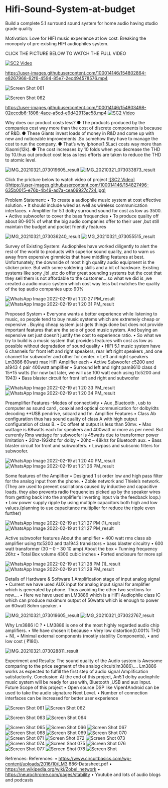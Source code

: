 # Hifi-Sound-System-at-budget
Build a complete 5.1 surround sound system for home audio having studio grade quality

Motivation:
Love for HIFI music experience at low cost.
Breaking the monopoly of pre existing HIFI audiophiles system.



CLICK THE PICTURE BELOW TO WATCH THE FULL VIDEO


[![SC2 Video](https://user-images.githubusercontent.com/100014146/154802311-63925973-05fa-412f-b3fe-deca313d6d4c.jpeg)](https://drive.google.com/file/d/16l0J5DQ1uzBBEm99hrkmfnhNEvAfjHYx/view?usp=sharing)

https://user-images.githubusercontent.com/100014146/154802864-e8267968-62f6-4594-85e7-2ec494578576.mp4 


![Screen Shot 061](https://user-images.githubusercontent.com/100014146/154802769-05f5d539-df0d-4cf3-9e48-a5ca6c1e88c9.PNG)



![Screen Shot 062](https://user-images.githubusercontent.com/100014146/154802774-b45fa031-3ee2-4cd5-a172-e2620c30344a.PNG)



https://user-images.githubusercontent.com/100014146/154803498-02eccdb6-1806-4ace-a5cd-e9d42913ac58.mp4
[![SC2 Video](https://user-images.githubusercontent.com/100014146/154827491-711677b1-e4d5-413c-9e72-81fdd460935b.jpg)](https://drive.google.com/file/d/1z3wYSlg0_qgSVuzc-_Vz4lBJDxSQPRe2/view?usp=sharing)

Why does our product costs less?
● The products produced by the companies cost way more
than the cost of discrete components is because of R&D.
● These Giants invest loads of money in R&D and come up
with new and noticeable improvements .So somehow they
have to manage the cost to run the company.
● That’s why Iphone(1.5Lac) costs way more than
Xiaomi(12k).
● The cost increases by 10 folds when you decrease the THD
by 10.thus out product cost less as less efforts are taken to
reduce the THD to atomic level.




![IMG_20210321_073019605_result](https://user-images.githubusercontent.com/100014146/154827487-b25e276f-a54a-43bb-ac94-ec6d45efedc4.jpg)
![IMG_20210321_073033873_result](https://user-images.githubusercontent.com/100014146/154827491-711677b1-e4d5-413c-9e72-81fdd460935b.jpg)



Click the pricture below to watch video of project
[![SC2 Video]((https://user-images.githubusercontent.com/100014146/154827496-635b0015-e76b-4b49-ad7a-cea09927c724.jpg)](https://drive.google.com/file/d/1kWhZcxW8vdMDsVCI84ydJlivkNv8aohw/view?usp=sharing)



Problem Statement:
• To create a audiophile music system at cost effective solution.
• It should include wired as well as wireless communication
interfaces.
• Amplifier for 5.1 dolby surround sound for cost as low as 3500.
• Active subwoofer to cover the bass frequencies
• To produce quality off about 80-90% of what the big audio
companies offer to their user ,but still maintain the budget and
pocket friendly features



![IMG_20210321_073036240_result](https://user-images.githubusercontent.com/100014146/154827492-a299390b-7686-4188-9123-1803141966b7.jpg)
![IMG_20210321_073055515_result](https://user-images.githubusercontent.com/100014146/154827493-7eb0cddd-dcc5-43a4-bfa5-9e2d5e9529e6.jpg)


Survey of Existing System:
Audiophiles have worked diligently to alert the rest of the world to products
with superior sound quality, and to warn us away from expensive gimmicks
that have middling features at best.
Unfortunately, the downside of most high quality audio equipment is the
sticker price. But with some soldering skills and a bit of hardware.
Existing systems like sony ,jbl ,etc do offer great sounding systems but the
cost that they sell them is not affordable to the customer… so what we did
is ,we created a audio music system which cost way less but matches the
quality of the top audio companies upto 90%




![WhatsApp Image 2022-02-19 at 1 20 27 PM_result](https://user-images.githubusercontent.com/100014146/154827494-f84e7163-f37c-4f50-a50f-cb782ce1011e.jpg)
![WhatsApp Image 2022-02-19 at 1 20 31 PM_result](https://user-images.githubusercontent.com/100014146/154827496-635b0015-e76b-4b49-ad7a-cea09927c724.jpg)


Proposed System
• Everyone wants a better experience while listening to music, so
people tend to buy music systems which are extremely cheap or
expensive . Buying cheap system just gets things done but does not
provide important features that are the sole of good music system.
And buying an expensive set just doesn’t justify the cost to
experience ratio.
• So what we try to build is a music system that provides features
with cost as low as possible without degradation of sound quality
• HIFI 5.1 music system have 6 channels for front left and right
speakers, rear left right speakers ,and one channel for subwoofer
and other for center.
• Left and right speakers Lm3886 60watt max HIFI Amplifier each
• Active Subwoofer c5200 and a1943 4 pair 400watt amplifier
• Surround left and right pam8610 class d 15+15 watts (for now
but later, we will use 100 watt each using ttc5200 and 1943)
• Bass blaster circuit for front left and right and subwoofer


![WhatsApp Image 2022-02-19 at 1 20 33 PM_result](https://user-images.githubusercontent.com/100014146/154827497-7de89a17-f75d-4cd8-adde-4f0a488d784f.jpg)
![WhatsApp Image 2022-02-19 at 1 20 34 PM_result](https://user-images.githubusercontent.com/100014146/154827498-4de0f36d-06b8-42a5-9b3e-ebf764c7ca7d.jpg)

Preamplifier Features –Modes of connectivity
• Aux ,Bluetooth , usb to computer as sound card , coaxial and
optical communication for dolby/dts decoding **USB pendrive,
sdcard and fm.
Amplifier Features
• Class Ab configuration thus has sound quality of class A with high
output configuration of class B.
• Dc offset at output is less than 50mv.
• Max wattage is 68watts each for speakers and 400watt or more
as per need. But currently Rms wattage for subwoofer is 45watts
due to transformer power limitation
• 20hz-192khz for dolby
• 20hz – 48khz for Bluetooth aux.
• Bass blaster circuit for front and subwoofers.
• Lowpass and subsonic filters for subwoofer.



![WhatsApp Image 2022-02-19 at 1 20 40 PM_result](https://user-images.githubusercontent.com/100014146/154827499-288c34fe-7fa2-4bd0-9cc5-2e20c5d55909.jpg)
![WhatsApp Image 2022-02-19 at 1 21 26 PM_result](https://user-images.githubusercontent.com/100014146/154827500-0099d61a-87cd-4738-aa15-3cd77ac20d78.jpg)


Some features of the Amplifier
• Designed 1
st order low and high pass filter for the analog input
from the phone.
• Zoble network and Thiele’s network.
(They are used to prevent oscillations caused by inductive and capacitive
loads. they also prevents radio frequencies picked up by the speaker
wires from getting back into the amplifier’s inverting input via the
feedback loop.)
• Low power supply ripple by using multiple capacitors both high
and low values.(planning to use capacitance multiplier for reduce
the ripple even further)


![WhatsApp Image 2022-02-19 at 1 21 27 PM (1)_result](https://user-images.githubusercontent.com/100014146/154827502-a97e8551-c92b-4c84-a132-cd00e2410e20.jpg)
![WhatsApp Image 2022-02-19 at 1 21 27 PM_result](https://user-images.githubusercontent.com/100014146/154827503-3bb693be-d823-4263-a61b-11213a4ffcbe.jpg)



Active subwoofer features
About the amplifier
• 400 watt rms class ab amplifier using ttc5200 and tta1943
transistors
• bass blaster circuitry
• 600 watt transformer (30 – 0 – 30 10 amp)
About the box
• Tunning frequency 26hz
• Total Box volume 4300 cubic inches
• Ported enclosure for more spl




![WhatsApp Image 2022-02-19 at 1 21 28 PM (1)_result](https://user-images.githubusercontent.com/100014146/154827504-0138199f-9f25-4d34-b3a5-272761a8cfb6.jpg)
![WhatsApp Image 2022-02-19 at 1 21 28 PM_result](https://user-images.githubusercontent.com/100014146/154827505-48586fb4-9e37-4007-872d-1d34cc0378c7.jpg)


Details of Hardware & Software
1.Amplification stage of input analog signal
• Current we have used AUX input for analog input signal for
amplifier which is generated by phone. Thus avoiding the other
two sections for now….
• Here we have used an LM3886 which is a HIFI Audiophile class IC
which can produce maximum output of 50watts which is enough
to power an 60watt 8ohm speaker.
•



![IMG_20210321_073019605_result](https://user-images.githubusercontent.com/100014146/154827506-f6022526-6a78-4b91-9f1b-9bc9ecf48c00.jpg)
![IMG_20210321_073022767_result](https://user-images.githubusercontent.com/100014146/154827507-9b0f6db8-5a4a-4e6d-a0a8-1d94cd95aa4f.jpg)



Why Lm3886 IC ?
• LM3886 is one of the most highly regarded audio chip amplifiers.
• We have chosen it because
• Very low distortion(0.001% THD + N),
• Minimal external components (mostly stability Components),
• and low cost ( ₹180).


![IMG_20210321_073028811_result](https://user-images.githubusercontent.com/100014146/154827508-96a16aed-1390-41bf-b964-8f0884aca71f.jpg)


Experiment and Results:
The sound quality of the Audio system is Awesome comparing to the
price segment of the analog circuit(lm3886)….
Lm3886 works as expected to fulfill the first step of audio signal
Amplification satisfactorily.
Conclusion:
At the end of this project, An5.1 dolby audiophile music system will
be ready for use with, Bluetooth ,USB and aux Input.
Future Scope of this project
• Open source DSP like Viper4Android can be used to take the audio
signature Next Level.
• Number of connection interfaces can be increased for better user
experience




![Screen Shot 061](https://user-images.githubusercontent.com/100014146/154802769-05f5d539-df0d-4cf3-9e48-a5ca6c1e88c9.PNG)
![Screen Shot 062](https://user-images.githubusercontent.com/100014146/154802774-b45fa031-3ee2-4cd5-a172-e2620c30344a.PNG)

![Screen Shot 063](https://user-images.githubusercontent.com/100014146/154802778-d4b2744d-6a39-4d36-9635-5354fdd29b05.PNG)
![Screen Shot 064](https://user-images.githubusercontent.com/100014146/154802781-39b632cf-bf13-4c24-bdd0-c941ae93f9a7.PNG)

![Screen Shot 065](https://user-images.githubusercontent.com/100014146/154802783-dfabcc67-5c76-4c51-9562-fadd0ac51cdd.PNG)
![Screen Shot 066](https://user-images.githubusercontent.com/100014146/154802787-1b663b93-bfb6-4ee5-afc9-243e002ac614.PNG)
![Screen Shot 067](https://user-images.githubusercontent.com/100014146/154802791-945e15f8-0781-46a9-bc37-34439c0bba4d.PNG)
![Screen Shot 068](https://user-images.githubusercontent.com/100014146/154802793-4631e96b-0865-443e-b62c-d5101097d9c7.PNG)
![Screen Shot 069](https://user-images.githubusercontent.com/100014146/154802796-6c716fd1-872f-4d02-84c5-3b670ee86d91.PNG)
![Screen Shot 070](https://user-images.githubusercontent.com/100014146/154802799-ae282ab1-3519-4d47-9cda-a109b927b0a9.PNG)
![Screen Shot 071](https://user-images.githubusercontent.com/100014146/154802802-b20e7cb5-83cc-41ac-a20f-8a1a3c3a6425.PNG)
![Screen Shot 072](https://user-images.githubusercontent.com/100014146/154802810-65e9096a-0aa7-49a9-a510-6f6692ce635b.PNG)
![Screen Shot 073](https://user-images.githubusercontent.com/100014146/154802811-bbea5378-81c6-48fd-8cfc-535fad255ff3.PNG)
![Screen Shot 074](https://user-images.githubusercontent.com/100014146/154802812-e513a9d4-c220-4ff9-9227-7ecff787655d.PNG)
![Screen Shot 075](https://user-images.githubusercontent.com/100014146/154802814-c93b774e-8e21-4902-8056-301585e34928.PNG)
![Screen Shot 076](https://user-images.githubusercontent.com/100014146/154802816-17fc7f71-fb23-415d-a622-2fe43e832751.PNG)
![Screen Shot 077](https://user-images.githubusercontent.com/100014146/154802818-e3e67bd1-3773-49cd-87f7-f4191c603628.PNG)
![Screen Shot 078](https://user-images.githubusercontent.com/100014146/154802822-03950199-e192-4fef-8d00-a0dd3edd4546.PNG)
![Screen Shot](https://user-images.githubusercontent.com/100014146/154802825-4fb29b0a-a8fd-445c-8d96-5d777dc2b6dd.JPG)



Refrences:
References:
• https://www.circuitbasics.com/wp-content/uploads/2016/10/LM3
886-Datasheet.pdf
• https://en.wikipedia.org/wiki/Zobel_network
• https://neurochrome.com/pages/stability
• Youtube and lots of audio blogs and podcasts



